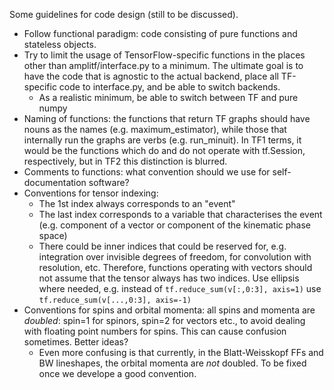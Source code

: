 Some guidelines for code design (still to be discussed). 

   * Follow functional paradigm: code consisting of pure functions and stateless objects. 
   * Try to limit the usage of TensorFlow-specific functions in the places other than amplitf/interface.py to a minimum. The ultimate goal is to have the code that is agnostic to the actual backend, place all TF-specific code to interface.py, and be able to switch backends. 
      * As a realistic minimum, be able to switch between TF and pure numpy
   * Naming of functions: the functions that return TF graphs should have nouns as the names (e.g. maximum_estimator), while those that internally run the graphs are verbs (e.g. run_minuit). In TF1 terms, it would be the functions which do and do not operate with tf.Session, respectively, but in TF2 this distinction is blurred. 
   * Comments to functions: what convention should we use for self-documentation software? 
   * Conventions for tensor indexing: 
      * The 1st index always corresponds to an "event"
      * The last index corresponds to a variable that characterises the event (e.g. component of a vector or component of the kinematic phase space)
      * There could be inner indices that could be reserved for, e.g. integration over invisible degrees of freedom, for convolution with resolution, etc. Therefore, functions operating with vectors should not assume that the tensor always has two indices. Use ellipsis where needed, e.g. instead of 
```tf.reduce_sum(v[:,0:3], axis=1)``` 
use 
```tf.reduce_sum(v[...,0:3], axis=-1)```
   * Conventions for spins and orbital momenta: all spins and momenta are *doubled*: spin=1 for spinors, spin=2 for vectors etc., to avoid dealing with floating point numbers for spins. This can cause confusion sometimes. Better ideas? 
      * Even more confusing is that currently, in the Blatt-Weisskopf FFs and BW lineshapes, the orbital momenta are *not* doubled. To be fixed once we develope a good convention. 
